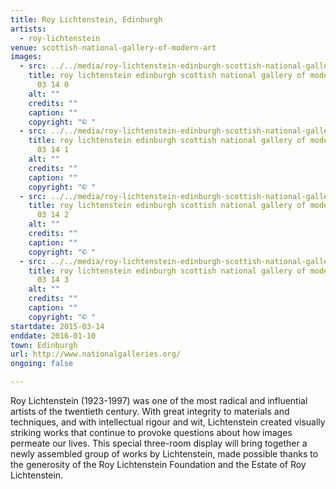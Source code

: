 ```yaml
---
title: Roy Lichtenstein, Edinburgh
artists:
  - roy-lichtenstein
venue: scottish-national-gallery-of-modern-art
images:
  - src: ../../media/roy-lichtenstein-edinburgh-scottish-national-gallery-of-modern-art-2015-03-14-0.webp
    title: roy lichtenstein edinburgh scottish national gallery of modern art 2015
      03 14 0
    alt: ""
    credits: ""
    caption: ""
    copyright: "© "
  - src: ../../media/roy-lichtenstein-edinburgh-scottish-national-gallery-of-modern-art-2015-03-14-1.webp
    title: roy lichtenstein edinburgh scottish national gallery of modern art 2015
      03 14 1
    alt: ""
    credits: ""
    caption: ""
    copyright: "© "
  - src: ../../media/roy-lichtenstein-edinburgh-scottish-national-gallery-of-modern-art-2015-03-14-2.webp
    title: roy lichtenstein edinburgh scottish national gallery of modern art 2015
      03 14 2
    alt: ""
    credits: ""
    caption: ""
    copyright: "© "
  - src: ../../media/roy-lichtenstein-edinburgh-scottish-national-gallery-of-modern-art-2015-03-14-3.webp
    title: roy lichtenstein edinburgh scottish national gallery of modern art 2015
      03 14 3
    alt: ""
    credits: ""
    caption: ""
    copyright: "© "
startdate: 2015-03-14
enddate: 2016-01-10
town: Edinburgh
url: http://www.nationalgalleries.org/
ongoing: false

---
```


Roy Lichtenstein (1923-1997) was one of the most radical and influential artists of the twentieth century. With great integrity to materials and techniques, and with intellectual rigour and wit, Lichtenstein created visually striking works that continue to provoke questions about how images permeate our lives. This special three-room display will bring together a newly assembled group of works by Lichtenstein, made possible thanks to the generosity of the Roy Lichtenstein Foundation and the Estate of Roy Lichtenstein.